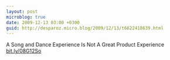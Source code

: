 ```yaml
---
layout: post
microblog: true
date: 2009-12-13 03:00 +0300
guid: http://desparoz.micro.blog/2009/12/13/t6622418639.html
---
```

A Song and Dance Experience Is Not A Great Product Experience [bit.ly/08G12So](http://bit.ly/08G12So)
